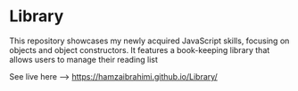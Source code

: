 # Library
This repository showcases my newly acquired JavaScript skills, focusing on objects and object constructors. It features a book-keeping library that allows users to manage their reading list

See live here --> https://hamzaibrahimi.github.io/Library/